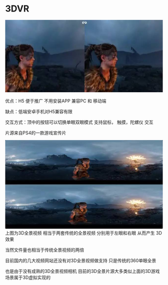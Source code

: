 # 3DVR

![image](https://raw.githubusercontent.com/WaterTian/3DVR/master/1.jpg)

优点：H5 便于推广 不用安装APP  兼容PC 和 移动端

缺点：低端安卓手机对H5兼容有限

交互方式：顶中的按钮可以切换单眼双眼模式  支持鼠标， 触摸，陀螺仪 交互

片源来自PS4的一款游戏宣传片

![image](https://raw.githubusercontent.com/WaterTian/3DVR/master/2.jpg)
上图为3D全景视频 相当于两套传统的全景视频 分别用于左眼和右眼 从而产生 3D效果

当然文件量也相当于传统全景视频的两倍


目前国内的几大视频网站还没有对3D全景视频做支持 只是传统的360单眼全景

也是由于没有成熟的3D全景视频相机  目前的3D全景片源大多类似上面的3D游戏场景属于3D虚拟实现的
